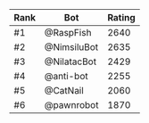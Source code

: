 Rank|Bot|Rating
---|---|---
#1|@RaspFish|2640
#2|@NimsiluBot|2635
#3|@NilatacBot|2429
#4|@anti-bot|2255
#5|@CatNail|2060
#6|@pawnrobot|1870
